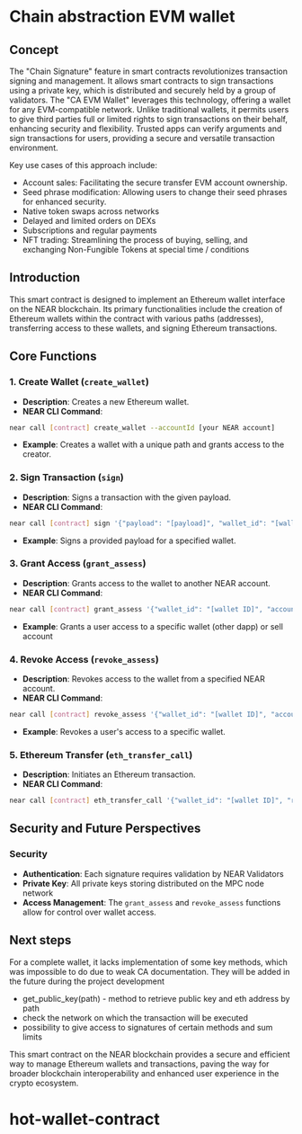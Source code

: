 
# Chain abstraction EVM wallet

## Concept

The "Chain Signature" feature in smart contracts revolutionizes transaction signing and management. It allows smart contracts to sign transactions using a private key, which is distributed and securely held by a group of validators. The "CA EVM Wallet" leverages this technology, offering a wallet for any EVM-compatible network. Unlike traditional wallets, it permits users to give third parties full or limited rights to sign transactions on their behalf, enhancing security and flexibility. Trusted apps can verify arguments and sign transactions for users, providing a secure and versatile transaction environment.

Key use cases of this approach include:
- Account sales: Facilitating the secure transfer EVM account ownership.
- Seed phrase modification: Allowing users to change their seed phrases for enhanced security.
- Native token swaps across networks
- Delayed and limited orders on DEXs
- Subscriptions and regular payments
- NFT trading: Streamlining the process of buying, selling, and exchanging Non-Fungible Tokens at special time / conditions


## Introduction

This smart contract is designed to implement an Ethereum wallet interface on the NEAR blockchain. Its primary functionalities include the creation of Ethereum wallets within the contract with various paths (addresses), transferring access to these wallets, and signing Ethereum transactions.

## Core Functions

### 1. Create Wallet (`create_wallet`)
- **Description**: Creates a new Ethereum wallet.
- **NEAR CLI Command**:

```bash
near call [contract] create_wallet --accountId [your NEAR account]
```

- **Example**:
Creates a wallet with a unique path and grants access to the creator.

### 2. Sign Transaction (`sign`)
- **Description**: Signs a transaction with the given payload.
- **NEAR CLI Command**:

```bash
near call [contract] sign '{"payload": "[payload]", "wallet_id": "[wallet ID]"}' --accountId [your NEAR account]
```

- **Example**:
Signs a provided payload for a specified wallet.

### 3. Grant Access (`grant_assess`)
- **Description**: Grants access to the wallet to another NEAR account.
- **NEAR CLI Command**:


```bash
near call [contract] grant_assess '{"wallet_id": "[wallet ID]", "account_id": "[NEAR account]"}' --accountId [your NEAR account]
```

- **Example**:
Grants a user access to a specific wallet (other dapp) or sell account

### 4. Revoke Access (`revoke_assess`)
- **Description**: Revokes access to the wallet from a specified NEAR account.
- **NEAR CLI Command**:


```bash
near call [contract] revoke_assess '{"wallet_id": "[wallet ID]", "account_id": "[NEAR account]"}' --accountId [your NEAR account]
```

- **Example**:
Revokes a user's access to a specific wallet.

### 5. Ethereum Transfer (`eth_transfer_call`)
- **Description**: Initiates an Ethereum transaction.
- **NEAR CLI Command**:

```bash
near call [contract] eth_transfer_call '{"wallet_id": "[wallet ID]", "recipient": "[recipient]", "amount": [amount], "nonce": [nonce], "gas_price": [gas price], "gas_limit": [gas limit], "data": "[data]"}' --accountId [your NEAR account]
```


## Security and Future Perspectives

### Security
- **Authentication**: Each signature requires validation by NEAR Validators
- **Private Key**: All private keys storing distributed on the MPC node network
- **Access Management**: The `grant_assess` and `revoke_assess` functions allow for control over wallet access.


## Next steps

For a complete wallet, it lacks implementation of some key methods, which was impossible to do due to weak CA documentation. They will be added in the future during the project development

- get_public_key(path) - method to retrieve public key and eth address by path
- check the network on which the transaction will be executed
- possibility to give access to signatures of certain methods and sum limits

This smart contract on the NEAR blockchain provides a secure and efficient way to manage Ethereum wallets and transactions, paving the way for broader blockchain interoperability and enhanced user experience in the crypto ecosystem.
# hot-wallet-contract
